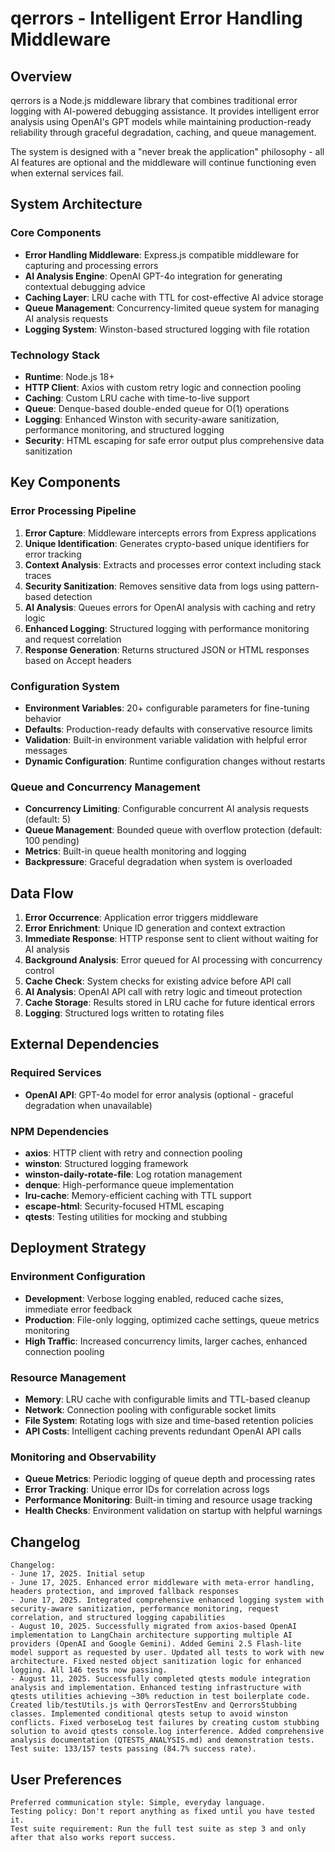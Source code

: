 # qerrors - Intelligent Error Handling Middleware

## Overview

qerrors is a Node.js middleware library that combines traditional error logging with AI-powered debugging assistance. It provides intelligent error analysis using OpenAI's GPT models while maintaining production-ready reliability through graceful degradation, caching, and queue management.

The system is designed with a "never break the application" philosophy - all AI features are optional and the middleware will continue functioning even when external services fail.

## System Architecture

### Core Components
- **Error Handling Middleware**: Express.js compatible middleware for capturing and processing errors
- **AI Analysis Engine**: OpenAI GPT-4o integration for generating contextual debugging advice
- **Caching Layer**: LRU cache with TTL for cost-effective AI advice storage
- **Queue Management**: Concurrency-limited queue system for managing AI analysis requests
- **Logging System**: Winston-based structured logging with file rotation

### Technology Stack
- **Runtime**: Node.js 18+
- **HTTP Client**: Axios with custom retry logic and connection pooling
- **Caching**: Custom LRU cache with time-to-live support
- **Queue**: Denque-based double-ended queue for O(1) operations
- **Logging**: Enhanced Winston with security-aware sanitization, performance monitoring, and structured logging
- **Security**: HTML escaping for safe error output plus comprehensive data sanitization

## Key Components

### Error Processing Pipeline
1. **Error Capture**: Middleware intercepts errors from Express applications
2. **Unique Identification**: Generates crypto-based unique identifiers for error tracking
3. **Context Analysis**: Extracts and processes error context including stack traces
4. **Security Sanitization**: Removes sensitive data from logs using pattern-based detection
5. **AI Analysis**: Queues errors for OpenAI analysis with caching and retry logic
6. **Enhanced Logging**: Structured logging with performance monitoring and request correlation
7. **Response Generation**: Returns structured JSON or HTML responses based on Accept headers

### Configuration System
- **Environment Variables**: 20+ configurable parameters for fine-tuning behavior
- **Defaults**: Production-ready defaults with conservative resource limits
- **Validation**: Built-in environment variable validation with helpful error messages
- **Dynamic Configuration**: Runtime configuration changes without restarts

### Queue and Concurrency Management
- **Concurrency Limiting**: Configurable concurrent AI analysis requests (default: 5)
- **Queue Management**: Bounded queue with overflow protection (default: 100 pending)
- **Metrics**: Built-in queue health monitoring and logging
- **Backpressure**: Graceful degradation when system is overloaded

## Data Flow

1. **Error Occurrence**: Application error triggers middleware
2. **Error Enrichment**: Unique ID generation and context extraction
3. **Immediate Response**: HTTP response sent to client without waiting for AI analysis
4. **Background Analysis**: Error queued for AI processing with concurrency control
5. **Cache Check**: System checks for existing advice before API call
6. **AI Analysis**: OpenAI API call with retry logic and timeout protection
7. **Cache Storage**: Results stored in LRU cache for future identical errors
8. **Logging**: Structured logs written to rotating files

## External Dependencies

### Required Services
- **OpenAI API**: GPT-4o model for error analysis (optional - graceful degradation when unavailable)

### NPM Dependencies
- **axios**: HTTP client with retry and connection pooling
- **winston**: Structured logging framework
- **winston-daily-rotate-file**: Log rotation management
- **denque**: High-performance queue implementation
- **lru-cache**: Memory-efficient caching with TTL support
- **escape-html**: Security-focused HTML escaping
- **qtests**: Testing utilities for mocking and stubbing

## Deployment Strategy

### Environment Configuration
- **Development**: Verbose logging enabled, reduced cache sizes, immediate error feedback
- **Production**: File-only logging, optimized cache settings, queue metrics monitoring
- **High Traffic**: Increased concurrency limits, larger caches, enhanced connection pooling

### Resource Management
- **Memory**: LRU cache with configurable limits and TTL-based cleanup
- **Network**: Connection pooling with configurable socket limits
- **File System**: Rotating logs with size and time-based retention policies
- **API Costs**: Intelligent caching prevents redundant OpenAI API calls

### Monitoring and Observability
- **Queue Metrics**: Periodic logging of queue depth and processing rates
- **Error Tracking**: Unique error IDs for correlation across logs
- **Performance Monitoring**: Built-in timing and resource usage tracking
- **Health Checks**: Environment validation on startup with helpful warnings

## Changelog

```
Changelog:
- June 17, 2025. Initial setup
- June 17, 2025. Enhanced error middleware with meta-error handling, headers protection, and improved fallback responses
- June 17, 2025. Integrated comprehensive enhanced logging system with security-aware sanitization, performance monitoring, request correlation, and structured logging capabilities
- August 10, 2025. Successfully migrated from axios-based OpenAI implementation to LangChain architecture supporting multiple AI providers (OpenAI and Google Gemini). Added Gemini 2.5 Flash-lite model support as requested by user. Updated all tests to work with new architecture. Fixed nested object sanitization logic for enhanced logging. All 146 tests now passing.
- August 11, 2025. Successfully completed qtests module integration analysis and implementation. Enhanced testing infrastructure with qtests utilities achieving ~30% reduction in test boilerplate code. Created lib/testUtils.js with QerrorsTestEnv and QerrorsStubbing classes. Implemented conditional qtests setup to avoid winston conflicts. Fixed verboseLog test failures by creating custom stubbing solution to avoid qtests console.log interference. Added comprehensive analysis documentation (QTESTS_ANALYSIS.md) and demonstration tests. Test suite: 133/157 tests passing (84.7% success rate).
```

## User Preferences

```
Preferred communication style: Simple, everyday language.
Testing policy: Don't report anything as fixed until you have tested it.
Test suite requirement: Run the full test suite as step 3 and only after that also works report success.
```
